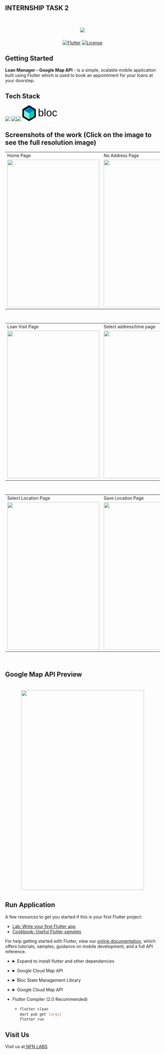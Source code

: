 ## INTERNSHIP TASK 2
<h1 align="center">
  <img src="https://rajeshpadman.com/wp-content/uploads/2020/09/nfn-labs-logo.png">
</h1>
<p align="center">
<a href=""><img title="Flutter" src="https://img.shields.io/badge/Flutter-2-blue?style=for-the-badge&logo=flutter"></a>
<a href=""><img title="License" src="https://img.shields.io/badge/License-Open Source-brightgreen?style=for-the-badge&logo="></a>
</p>

## Getting Started
**Loan Manager - Google Map API** - is a simple, scalable mobile application built using Flutter which is used to book an appointment for your loans at your doorstep.
<br>
## Tech Stack
<img height="52" src="https://upload.wikimedia.org/wikipedia/commons/1/17/Google-flutter-logo.png" /></a>  <img height="52" src="https://miro.medium.com/max/1600/1*Czi9RSFob0UQ51Vx_1NzrA.png" /></a><img height="52" src="https://www.intelligencepartner.com/wp-content/uploads/2016/10/logo_lockup_maps_apis_color-copy.png" /></a>  <img height="52" src="https://raw.githubusercontent.com/felangel/bloc/master/docs/assets/bloc_logo_full.png" /></a>

## Screenshots of the work (Click on the image to see the full resolution image)
<table>
  <tr>
    <td>Home Page</td>
     <td>No Address Page</td>
     <td>Add Address Page</td>
  </tr>
  <tr>
    <td><img src="https://github.com/Vignesh0404/NFN-LABS-LoanManager/blob/main/output/5.jpeg" width=300 height=480></td>
    <td><img src="https://github.com/Vignesh0404/NFN-LABS-LoanManager/blob/main/output/18.PNG" width=270 height=480></td>
    <td><img src="https://github.com/Vignesh0404/NFN-LABS-LoanManager/blob/main/output/6.jpeg" width=270 height=480></td>
  </tr>
 </table>
 <br>
 <table>
  <tr>
    <td>Loan Visit Page</td>
     <td>Select address/time page</td>
     <td>Search address page</td>
  </tr>
  <tr>
    <td><img src="https://github.com/Vignesh0404/NFN-LABS-LoanManager/blob/main/output/1.jpeg" width=300 height=480></td>
    <td><img src="https://github.com/Vignesh0404/NFN-LABS-LoanManager/blob/main/output/4.jpeg" width=270 height=480></td>
    <td><img src="https://github.com/Vignesh0404/NFN-LABS-LoanManager/blob/main/output/19.PNG" width=270 height=480></td>
  </tr>
 </table>
 <br>
 <table>
  <tr>
    <td>Select Location Page</td>
     <td>Save Location Page</td>
     <td>Loan Confirmed Page</td>
  </tr>
  <tr>
    <td><img src="https://github.com/Vignesh0404/NFN-LABS-LoanManager/blob/main/output/2.jpeg" width=300 height=480></td>
    <td><img src="https://github.com/Vignesh0404/NFN-LABS-LoanManager/blob/main/output/20.PNG" width=270 height=480></td>
    <td><img src="https://github.com/Vignesh0404/NFN-LABS-LoanManager/blob/main/output/3.jpeg" width=270 height=480></td>
  </tr>
 </table>
 <br>
 
 ## Google Map API Preview
 
 <h1 align="center">
  <img src="https://github.com/Vignesh0404/NFN-LABS-LoanManager/blob/main/output/8.gif"  width=400 height=650>
</h1>
 
 
 
## Run Application
A few resources to get you started if this is your first Flutter project:

- [Lab: Write your first Flutter app](https://flutter.dev/docs/get-started/codelab)
- [Cookbook: Useful Flutter samples](https://flutter.dev/docs/cookbook)

For help getting started with Flutter, view our
[online documentation](https://flutter.dev/docs), which offers tutorials,
samples, guidance on mobile development, and a full API reference.

<ul><li><details>
<summary>Expand to install flutter and other dependencies</b></summary>
<li>Follow this to install <strong><a href="https://flutter.dev/docs/get-started/install">Flutter</a></strong></li>
</ul></li></ul></details></li></ul>
<ul><li><details>
<summary>Google Cloud Map API</b></summary>
  <li><Strong>Google Map's API</Strong> is a robust tool that can be used to create a custom map, a searchable map, check-in functions, display live data synching with location, plan routes, or create a mashup just to name a few </li>
<li>To know more, click here <strong><a href="https://cloud.google.com/maps-platform">Map-API</a></strong></li>
</ul></li></ul></details></li></ul>
<ul><li><details>
<summary>Bloc State Management Library</b></summary>
  <li><Strong>BLoC (Business Logic Component)</Strong> is an architectural pattern based on separate components (BLoC components). BLoC components contain only business logic, which can easily be shared between different Dart apps. </li>
<li>To know more, click here <strong><a href="https://bloclibrary.dev/#/">bloc</a></strong></li>
</ul></li></ul></details></li></ul>
<ul><li><details>
<summary>Google Cloud Map API</b></summary>
 <li><Strong>Google Cloud Patform</Strong> is not a free source, the pricing is subjected to the MAP API Requests. Please change the API Key in the android manifest file. I have added a dummy key for reference </li>

</ul></li></ul></details></li></ul>
  
- Flutter Compiler (2.0 Recommended)
  - ```bash
    flutter clean
    dart pub get [args]
    flutter run
    ```

## Visit Us
Visit us at<a href="https://nfnlabs.in/"> NFN LABS</a>.



